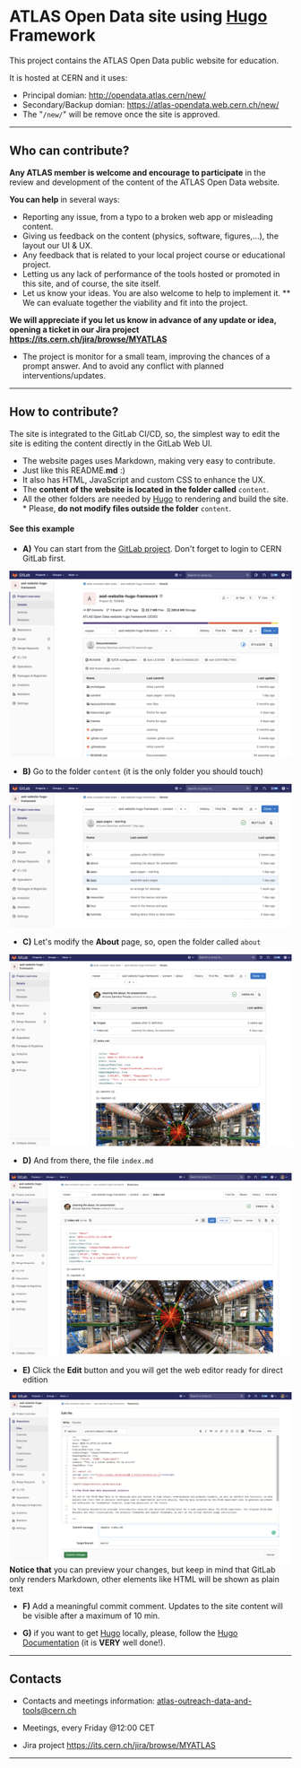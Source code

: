 # ATLAS Open Data site using [Hugo](https://gohugo.io/) Framework

This project contains the ATLAS Open Data public website for education.

It is hosted at CERN and it uses:
* Principal domian: http://opendata.atlas.cern/new/
* Secondary/Backup domian: https://atlas-opendata.web.cern.ch/new/
 * The "```/new/```" will be remove once the site is approved.

---

## Who can contribute?
**Any ATLAS member is welcome and encourage to participate** in the review and development of the content of the ATLAS Open Data website.

**You can help** in several ways:
* Reporting any issue, from a typo to a broken web app or misleading content.
* Giving us feedback on the content (physics, software, figures,...), the layout our UI & UX.
* Any feedback that is related to your local project course or educational project.
* Letting us any lack of performance of the tools hosted or promoted in this site, and of course, the site itself.
* Let us know your ideas. You are also welcome to help to implement it.
** We can evaluate together the viability and fit into the project.

**We will appreciate if you let us know in advance of any update or idea, opening a ticket in our Jira project https://its.cern.ch/jira/browse/MYATLAS**
* The project is monitor for a small team, improving the chances of a prompt answer. And to avoid any conflict with planned interventions/updates.

---

## How to contribute?
The site is integrated to the GitLab CI/CD, so, the simplest way to edit the site is editing the content directly in the GitLab Web UI.
* The website pages uses Markdown, making very easy to contribute.
 * Just like this README.**md** :)
 * It also has HTML, JavaScript and custom CSS to enhance the UX.
* The **content of the website is located in the folder called** ```content```.
* All the other folders are needed by [Hugo](https://gohugo.io/) to rendering and build the site. * Please, **do not modify files outside the folder** ```content```.

#### See this example
* **A)** You can start from the [GitLab project](https://gitlab.cern.ch/atlas-outreach-data-tools/aod-website-hugo-framework/). Don't forget to login to CERN GitLab first.

![](pics/hugo-edit-example-01.png)


* **B)** Go to the folder ```content``` (it is the only folder you should touch)

![step 2](pics/hugo-edit-example-02.png)


* **C)** Let's modify the **About** page, so, open the folder called ```about```

![step 3](pics/hugo-edit-example-03.png)


* **D)** And from there, the file ```index.md```

![step 4](pics/hugo-edit-example-04.png)


* **E)** Click the **Edit** button and you will get the web editor ready for direct edition

![step 5](pics/hugo-edit-example-05.png)
**Notice that** you can preview your changes, but keep in mind that GitLab only renders Markdown, other elements like HTML will be shown as plain text


* **F)** Add a meaningful commit comment. Updates to the site content will be visible after a maximum of 10 min.

* **G)** if you want to get [Hugo](https://gohugo.io/) locally, please, follow the [Hugo Documentation](https://gohugo.io/categories/getting-started) (it is **VERY** well done!).
---

## Contacts
* Contacts and meetings information:
atlas-outreach-data-and-tools@cern.ch

* Meetings, every Friday @12:00 CET

* Jira project https://its.cern.ch/jira/browse/MYATLAS

---
